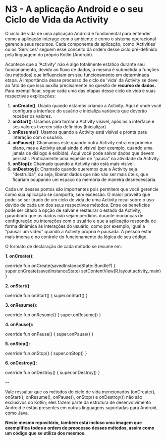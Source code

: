 # N3 - A aplicação Android e o seu Ciclo de Vida da Activity

O ciclo de vida de uma aplicação Android é fundamental para entender como a aplicação interage com o ambiente e como o sistema operacional gerencia seus recursos. Cada componente da aplicação, como 'Activities' ou os 'Services' seguem esse conceito da ordem desse ciclo pré-definido pela linguagem do próprio Kotlin (Android).

Acontece que a 'Activity' não é algo totalmente estático durante seu funcionamento, devido ao fluxo de dados, a mesma é submetida a funções (ou métodos) que influenciam em seu funcionamento em determinada etapa. A importãncia desse processo de ciclo de 'vida' da Activity se deve ao fato de que isso auxilia precisamente no quesito de **recurso de dados.** Para exemplificar, segue cada uma das etapas desse ciclo de vida e suas respectivas explicações:

1. **onCreate()**: Usado quando estamos criando a Activity. Aqui é onde você configura a interface do usuário e inicializa variáveis que deverão receber os valores.
2. **onStart()**: Usamos para tornar a Activity visível, após os a interface e ses valores tiverem sido definidos (Inicializar)
3. **onResume()**: Usamos quando a Activity está visível e pronta para interação com o usuário.
4. **onPause()**: Chamamos este quando outra Activity entra em primeiro plano, mas a Activity atual ainda é visível (por exemplo, quando uma janela de diálogo é exibida). Aqui você pode salvar dados que devem persistir. Praticamente uma espécie de "pausa" na atividade da Activity.
5. **onStop()**: Chamado quando a Activity não está mais visível.
6. **onDestroy()**: Chamado quando queremos que a Activity seja "destruída", ou seja, liberar dados que não vão ser mais úteis, que ficariam ocupando um espaço na memória de maneira desnecessária.

Cada um desses pontos são importantes pois permitem que você gerencie como sua aplicação se comporta, sem excessão. O maior proveito que pode-se ser tirado de um ciclo de vida de uma Activity recai sobre o uso devido de cada um dos seus respectivos métodos. Entre os beneficios pode ser citado a opção de salvar e restaurar o estado da Activity, garantindo que os dados não sejam perdidos durante mudanças de configuração ou interações com o usuário e que a aplicação responda de forma dinâmica às interações do usuário, como por exemplo, igual a "pausar um vídeo" quando a Activity própria é pausada. A pessoa estar mais imersa e no controle do funcionamento da lógica de seu código.

O formato de declaração de cada método se resume em:

**1. onCreate():**

override fun onCreate(savedInstanceState: Bundle?) {
    super.onCreate(savedInstanceState)
    setContentView(R.layout.activity_main)
}

**2. onStart():**

override fun onStart() {
    super.onStart()
}

**3. onResume():**

override fun onResume() {
    super.onResume()
}

**4. onPause():**

override fun onPause() {
    super.onPause()
}

**5. onStop():**

override fun onStop() {
    super.onStop()
}

**6. onDestroy():**

override fun onDestroy() {
    super.onDestroy()
}

--

Vale ressaltar que os métodos do ciclo de vida mencionados (onCreate(), onStart(), onResume(), onPause(), onStop() e onDestroy()) não são exclusivos do Kotlin; eles fazem parte da estrutura de desenvolvimento Android e estão presentes em outras linguagens suportadas para Android, como Java.

**Neste mesmo repositório, também está incluso uma imagem que exemplifica todos a ordem de preocesso desses métodos, assim como um código que se utiliza dos mesmos.**


